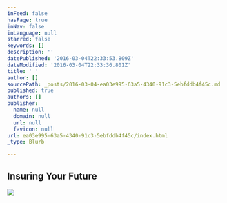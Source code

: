 ```yaml
---
inFeed: false
hasPage: true
inNav: false
inLanguage: null
starred: false
keywords: []
description: ''
datePublished: '2016-03-04T22:33:53.809Z'
dateModified: '2016-03-04T22:33:36.801Z'
title: ' '
author: []
sourcePath: _posts/2016-03-04-ea03e995-63a5-4340-91c3-5ebfddb4f45c.md
published: true
authors: []
publisher:
  name: null
  domain: null
  url: null
  favicon: null
url: ea03e995-63a5-4340-91c3-5ebfddb4f45c/index.html
_type: Blurb

---
```

## Insuring Your Future
![](https://s3-us-west-2.amazonaws.com/the-grid-img/p/4bbb3e7d26b7ed72cfc7e059e877b678e7980e31.jpg)